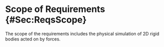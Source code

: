 # Scope of Requirements {#Sec:ReqsScope}

The scope of the requirements includes the physical simulation of 2D rigid bodies acted on by forces.

